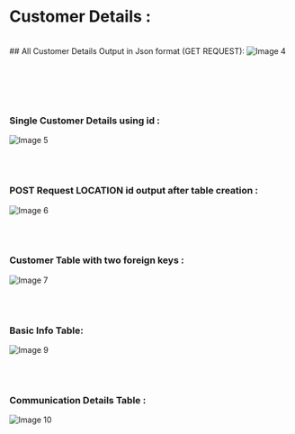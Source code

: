 # Customer Details :
<br>
## All Customer Details Output in Json format (GET REQUEST): 
<img src="https://github.com/projectDT/projectLoanApp/blob/secondBranch/Extra%20Files/Customer%20Details%20Images/customer%20json%20GET%20%20output.png" alt="Image 4"/>

<br><br><br><br>
### Single Customer Details using id :
<img src="https://github.com/projectDT/projectLoanApp/blob/secondBranch/Extra%20Files/Customer%20Details%20Images/customer_json%20REST_output.png" alt="Image 5"/>


<br><br>
### POST Request LOCATION id output after table creation :
<img src="https://github.com/projectDT/projectLoanApp/blob/secondBranch/Extra%20Files/Customer%20Details%20Images/POST%20Request%20LOCATION%20id%20output%20after%20table%20creation.png" alt="Image 6"/>

<br><br>
### Customer Table with two foreign keys :
<img src="https://github.com/projectDT/projectLoanApp/blob/secondBranch/Extra%20Files/Customer%20Details%20Images/customer_table.png" alt="Image 7"/>

<br><br>
### Basic Info Table:
<img src="https://github.com/projectDT/projectLoanApp/blob/secondBranch/Extra%20Files/Customer%20Details%20Images/basic_info_table.png" alt="Image 9"/>

<br><br>
### Communication Details Table :
<img src="https://github.com/projectDT/projectLoanApp/blob/secondBranch/Extra%20Files/Customer%20Details%20Images/communication_details.png" alt="Image 10"/>


